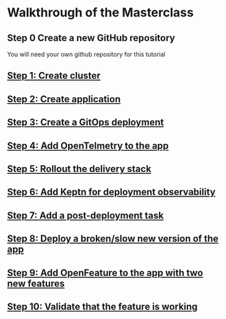 # Walkthrough of the Masterclass

## Step 0 Create a new GitHub repository 

You will need your own github repository for this tutorial

## [Step 1: Create cluster](create_cluster.md)

## [Step 2: Create application](create_application.md)

## [Step 3: Create a GitOps deployment](gitops_deployment.md)

## [Step 4: Add OpenTelmetry to the app](opentelemetry.md)

## [Step 5: Rollout the delivery stack](delivery_stack.md)

## [Step 6: Add Keptn for deployment observability](keptn.md)

## [Step 7: Add a post-deployment task](post_deployment.md)

## [Step 8: Deploy a broken/slow new version of the app](slow_version.md)

## [Step 9: Add OpenFeature to the app with two new features](openfeature.md)

## [Step 10: Validate that the feature is working](feature_release.md)


